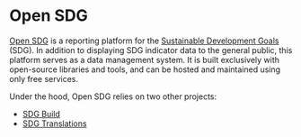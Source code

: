 # Open SDG

[Open SDG](https://github.com/open-sdg/open-sdg) is a reporting platform for the [Sustainable Development Goals](https://www.un.org/sustainabledevelopment/sustainable-development-goals/) (SDG). In addition to displaying SDG indicator data to the general public, this platform serves as a data management system. It is built exclusively with open-source libraries and tools, and can be hosted and maintained using only free services.

Under the hood, Open SDG relies on two other projects:

* [SDG Build](https://github.com/open-sdg/sdg-build)
* [SDG Translations](https://github.com/open-sdg/sdg-translations)
